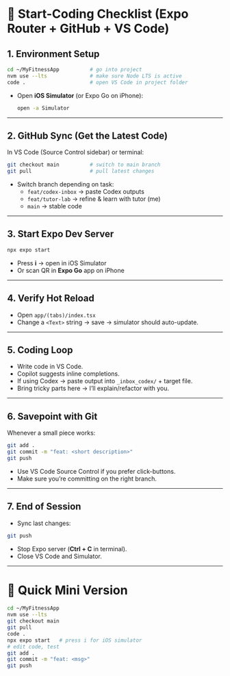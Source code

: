 # 📱 Start-Coding Checklist (Expo Router + GitHub + VS Code)

## 1. Environment Setup
```bash
cd ~/MyFitnessApp          # go into project
nvm use --lts              # make sure Node LTS is active
code .                     # open VS Code in project folder
```

- Open **iOS Simulator** (or Expo Go on iPhone):  
  ```bash
  open -a Simulator
  ```

---

## 2. GitHub Sync (Get the Latest Code)
In VS Code (Source Control sidebar) or terminal:
```bash
git checkout main          # switch to main branch
git pull                   # pull latest changes
```

- Switch branch depending on task:  
  - `feat/codex-inbox` → paste Codex outputs  
  - `feat/tutor-lab` → refine & learn with tutor (me)  
  - `main` → stable code  

---

## 3. Start Expo Dev Server
```bash
npx expo start
```

- Press **i** → open in iOS Simulator  
- Or scan QR in **Expo Go** app on iPhone  

---

## 4. Verify Hot Reload
- Open `app/(tabs)/index.tsx`  
- Change a `<Text>` string → save → simulator should auto-update.  

---

## 5. Coding Loop
- Write code in VS Code.  
- Copilot suggests inline completions.  
- If using Codex → paste output into `_inbox_codex/` + target file.  
- Bring tricky parts here → I’ll explain/refactor with you.  

---

## 6. Savepoint with Git
Whenever a small piece works:
```bash
git add .
git commit -m "feat: <short description>"
git push
```

- Use VS Code Source Control if you prefer click-buttons.  
- Make sure you’re committing on the right branch.  

---

## 7. End of Session
- Sync last changes:
```bash
git push
```
- Stop Expo server (**Ctrl + C** in terminal).  
- Close VS Code and Simulator.  

---

# 🔑 Quick Mini Version
```bash
cd ~/MyFitnessApp
nvm use --lts
git checkout main
git pull
code .
npx expo start   # press i for iOS simulator
# edit code, test
git add .
git commit -m "feat: <msg>"
git push
```
